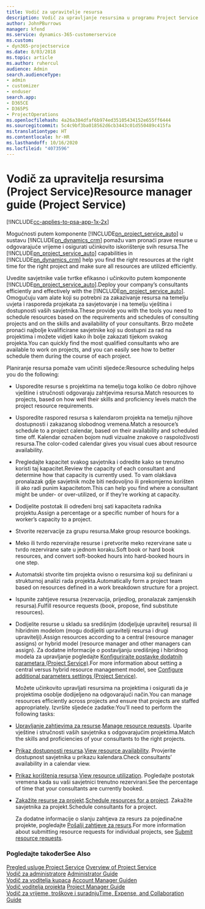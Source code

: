```yaml
---
title: Vodič za upravitelje resursa
description: Vodič za upravljanje resursima u programu Project Service
author: JohnPBurrows
manager: kfend
ms.service: dynamics-365-customerservice
ms.custom:
- dyn365-projectservice
ms.date: 8/03/2018
ms.topic: article
ms.author: ruhercul
audience: Admin
search.audienceType:
- admin
- customizer
- enduser
search.app:
- D365CE
- D365PS
- ProjectOperations
ms.openlocfilehash: 4a26a384dfaf6b974ed35105434152e655ff6444
ms.sourcegitcommit: 5c4c9bf3ba018562d6cb3443c01d550489c415fa
ms.translationtype: HT
ms.contentlocale: hr-HR
ms.lasthandoff: 10/16/2020
ms.locfileid: "4073596"
---
```

# <a name="resource-manager-guide-project-service"></a><span data-ttu-id="c25bd-103">Vodič za upravitelja resursima (Project Service)</span><span class="sxs-lookup"><span data-stu-id="c25bd-103">Resource manager guide (Project Service)</span></span>

[!INCLUDE[cc-applies-to-psa-app-1x-2x](../includes/cc-applies-to-psa-app-1x-2x.md)]

<span data-ttu-id="c25bd-104">Mogućnosti putem komponente [!INCLUDE[pn_project_service_auto](../includes/pn-project-service-auto.md)] u sustavu [!INCLUDE[pn_dynamics_crm](../includes/pn-dynamics-crm.md)] pomažu vam pronaći prave resurse u odgovarajuće vrijeme i osigurati učinkovito iskorištenje svih resursa.</span><span class="sxs-lookup"><span data-stu-id="c25bd-104">The [!INCLUDE[pn_project_service_auto](../includes/pn-project-service-auto.md)] capabilities in [!INCLUDE[pn_dynamics_crm](../includes/pn-dynamics-crm.md)] help you find the right resources at the right time for the right project and make sure all resources are utilized efficiently.</span></span>  
  
 <span data-ttu-id="c25bd-105">Uvedite savjetnike vaše tvrtke efikasno i učinkovito putem komponente [!INCLUDE[pn_project_service_auto](../includes/pn-project-service-auto.md)].</span><span class="sxs-lookup"><span data-stu-id="c25bd-105">Deploy your company’s consultants efficiently and effectively with the [!INCLUDE[pn_project_service_auto](../includes/pn-project-service-auto.md)].</span></span> <span data-ttu-id="c25bd-106">Omogućuju vam alate koji su potrebni za zakazivanje resursa na temelju uvjeta i rasporeda projekata za savjetovanje i na temelju vještina i dostupnosti vaših savjetnika.</span><span class="sxs-lookup"><span data-stu-id="c25bd-106">These provide you with the tools you need to schedule resources based on the requirements and schedules of consulting projects and on the skills and availability of your consultants.</span></span> <span data-ttu-id="c25bd-107">Brzo možete pronaći najbolje kvalificirane savjetnike koji su dostupni za rad na projektima i možete vidjeti kako ih bolje zakazati tijekom svakog projekta.</span><span class="sxs-lookup"><span data-stu-id="c25bd-107">You can quickly find the most qualified consultants who are available to work on projects, and you can easily see how to better schedule them during the course of each project.</span></span>  
  
 <span data-ttu-id="c25bd-108">Planiranje resursa pomaže vam učiniti sljedeće:</span><span class="sxs-lookup"><span data-stu-id="c25bd-108">Resource scheduling helps you do the following:</span></span>  
  
- <span data-ttu-id="c25bd-109">Usporedite resurse s projektima na temelju toga koliko će dobro njihove vještine i stručnosti odgovaraju zahtjevima resursa.</span><span class="sxs-lookup"><span data-stu-id="c25bd-109">Match resources to projects, based on how well their skills and proficiency levels match the project resource requirements.</span></span>  
  
- <span data-ttu-id="c25bd-110">Usporedite raspored resursa s kalendarom projekta na temelju njihove dostupnosti i zakazanog slobodnog vremena.</span><span class="sxs-lookup"><span data-stu-id="c25bd-110">Match a resource’s schedule to a project calendar, based on their availability and scheduled time off.</span></span> <span data-ttu-id="c25bd-111">Kalendar označen bojom nudi vizualne znakove o raspoloživosti resursa.</span><span class="sxs-lookup"><span data-stu-id="c25bd-111">The color-coded calendar gives you visual cues about resource availability.</span></span>  
  
- <span data-ttu-id="c25bd-112">Pregledajte kapacitet svakog savjetnika i odredite kako se trenutno koristi taj kapacitet.</span><span class="sxs-lookup"><span data-stu-id="c25bd-112">Review the capacity of each consultant and determine how that capacity is currently used.</span></span> <span data-ttu-id="c25bd-113">To vam olakšava pronalazak gdje savjetnik može biti nedovoljno ili prekomjerno korišten ili ako radi punim kapacitetom.</span><span class="sxs-lookup"><span data-stu-id="c25bd-113">This can help you find where a consultant might be under- or over-utilized, or if they’re working at capacity.</span></span>  
  
- <span data-ttu-id="c25bd-114">Dodijelite postotak ili određeni broj sati kapaciteta radnika projektu.</span><span class="sxs-lookup"><span data-stu-id="c25bd-114">Assign a percentage or a specific number of hours for a worker’s capacity to a project.</span></span>  
  
- <span data-ttu-id="c25bd-115">Stvorite rezervacije za grupu resursa.</span><span class="sxs-lookup"><span data-stu-id="c25bd-115">Make group resource bookings.</span></span>  
  
- <span data-ttu-id="c25bd-116">Meko ili tvrdo rezervirajte resurse i pretvorite meko rezervirane sate u tvrdo rezervirane sate u jednom koraku.</span><span class="sxs-lookup"><span data-stu-id="c25bd-116">Soft book or hard book resources, and convert soft-booked hours into hard-booked hours in one step.</span></span>  
  
- <span data-ttu-id="c25bd-117">Automatski stvorite tim projekta ovisno o resursima koji su definirani u strukturnoj analizi rada projekta.</span><span class="sxs-lookup"><span data-stu-id="c25bd-117">Automatically form a project team based on resources defined in a work breakdown structure for a project.</span></span>  
  
- <span data-ttu-id="c25bd-118">Ispunite zahtjeve resursa (rezervacija, prijedlog, pronalazak zamjenskih resursa).</span><span class="sxs-lookup"><span data-stu-id="c25bd-118">Fulfill resource requests (book, propose, find substitute resources).</span></span>  
  
- <span data-ttu-id="c25bd-119">Dodijelite resurse u skladu sa središnjim (dodjeljuje upravitelj resursa) ili hibridnim modelom (mogu dodijeliti upravitelji resursa i drugi upravitelji).</span><span class="sxs-lookup"><span data-stu-id="c25bd-119">Assign resources according to a central (resource manager assigns) or hybrid model (resource manager and other managers can assign).</span></span> <span data-ttu-id="c25bd-120">Za dodatne informacije o postavljanju središnjeg i hibridnog modela za upravljanje pogledajte [Konfigurirajte postavke dodatnih parametara (Project Service)](../psa/configure-additional-parameters-settings.md).</span><span class="sxs-lookup"><span data-stu-id="c25bd-120">For more information about setting a central versus hybrid resource management model, see [Configure additional parameters settings (Project Service)](../psa/configure-additional-parameters-settings.md).</span></span>  
  
  <span data-ttu-id="c25bd-121">Možete učinkovito upravljati resursima na projektima i osigurati da je projektima osoblje dodijeljeno na odgovarajući način.</span><span class="sxs-lookup"><span data-stu-id="c25bd-121">You can manage resources efficiently across projects and ensure that projects are staffed appropriately.</span></span> <span data-ttu-id="c25bd-122">Izvršite sljedeće zadatke:</span><span class="sxs-lookup"><span data-stu-id="c25bd-122">You’ll need to perform the following tasks:</span></span>  
  
- <span data-ttu-id="c25bd-123">[Upravljanje zahtjevima za resurse](../psa/manage-resource-requests.md).</span><span class="sxs-lookup"><span data-stu-id="c25bd-123">[Manage resource requests](../psa/manage-resource-requests.md).</span></span> <span data-ttu-id="c25bd-124">Uparite vještine i stručnosti vaših savjetnika s odgovarajućim projektima.</span><span class="sxs-lookup"><span data-stu-id="c25bd-124">Match the skills and proficiencies of your consultants to the right projects.</span></span>  
  
- <span data-ttu-id="c25bd-125">[Prikaz dostupnosti resursa](../psa/view-resource-availability.md).</span><span class="sxs-lookup"><span data-stu-id="c25bd-125">[View resource availability](../psa/view-resource-availability.md).</span></span> <span data-ttu-id="c25bd-126">Provjerite dostupnost savjetnika u prikazu kalendara.</span><span class="sxs-lookup"><span data-stu-id="c25bd-126">Check consultants’ availability in a calendar view.</span></span>  
  
- <span data-ttu-id="c25bd-127">[Prikaz korištenja resursa](../psa/view-resource-utilization.md).</span><span class="sxs-lookup"><span data-stu-id="c25bd-127">[View resource utilization](../psa/view-resource-utilization.md).</span></span> <span data-ttu-id="c25bd-128">Pogledajte postotak vremena kada su vaši savjetnici trenutno rezervirani.</span><span class="sxs-lookup"><span data-stu-id="c25bd-128">See the percentage of time that your consultants are currently booked.</span></span>  
  
- <span data-ttu-id="c25bd-129">[Zakažite resurse za projekt](../psa/schedule-resources-project.md).</span><span class="sxs-lookup"><span data-stu-id="c25bd-129">[Schedule resources for a project](../psa/schedule-resources-project.md).</span></span> <span data-ttu-id="c25bd-130">Zakažite savjetnika za projekt.</span><span class="sxs-lookup"><span data-stu-id="c25bd-130">Schedule consultants for a project.</span></span>  
  
  <span data-ttu-id="c25bd-131">Za dodatne informacije o slanju zahtjeva za resurs za pojedinačne projekte, pogledajte [Pošalji zahtjeve za resurs](../psa/submit-resource-requests.md).</span><span class="sxs-lookup"><span data-stu-id="c25bd-131">For more information about submitting resource requests for individual projects, see [Submit resource requests](../psa/submit-resource-requests.md).</span></span>  
  
### <a name="see-also"></a><span data-ttu-id="c25bd-132">Pogledajte također</span><span class="sxs-lookup"><span data-stu-id="c25bd-132">See Also</span></span>  
 <span data-ttu-id="c25bd-133">[Pregled usluge Project Service](../psa/overview.md) </span><span class="sxs-lookup"><span data-stu-id="c25bd-133">[Overview of Project Service](../psa/overview.md) </span></span>  
 <span data-ttu-id="c25bd-134">[​Vodič za administratore](../psa/admin-guide.md) </span><span class="sxs-lookup"><span data-stu-id="c25bd-134">[Administrator Guide](../psa/admin-guide.md) </span></span>  
 <span data-ttu-id="c25bd-135">[Vodič za voditelja kupaca](../psa/account-manager-guide.md) </span><span class="sxs-lookup"><span data-stu-id="c25bd-135">[Account Manager Guiden](../psa/account-manager-guide.md) </span></span>  
 <span data-ttu-id="c25bd-136">[Vodič voditelja projekta](../psa/project-manager-guide.md) </span><span class="sxs-lookup"><span data-stu-id="c25bd-136">[Project Manager Guide](../psa/project-manager-guide.md) </span></span>  
 [<span data-ttu-id="c25bd-137">Vodič za vrijeme, troškove i suradnju</span><span class="sxs-lookup"><span data-stu-id="c25bd-137">Time, Expense, and Collaboration Guide</span></span>](../psa/time-expense-collaboration-guide.md)
